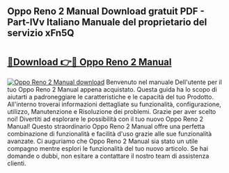 ## Oppo Reno 2 Manual Download gratuit PDF - Part-lVv Italiano Manuale del proprietario del servizio xFn5Q

# <h2><a href="http://dfftf2x.blite.top/?on=Oppo+Reno+2+Manual">🔗Download 👉🔴 Oppo Reno 2 Manual</a></h2>

[![Oppo Reno 2 Manual download](https://i.imgur.com/lujVjoI.png)](http://dfftf2x.blite.top/?on=Oppo+Reno+2+Manual)
Benvenuto nel manuale Dell'utente per il tuo Oppo Reno 2 Manual appena acquistato. Questa guida ha lo scopo di aiutarti a padroneggiare le caratteristiche e le capacità del tuo Prodotto. All'interno troverai informazioni dettagliate su funzionalità, configurazione, utilizzo, Manutenzione e Risoluzione dei problemi. Grazie per aver scelto noi! Divertiti ad esplorare le possibilità con il tuo nuovo Oppo Reno 2 Manual! Questo straordinario Oppo Reno 2 Manual offre una perfetta combinazione di funzionalità e facilità d'uso grazie alle sue funzionalità avanzate. Ci auguriamo che Oppo Reno 2 Manual sia stato un utile compagno mentre esplori le funzionalità del tuo nuovo articolo. Se hai domande o dubbi, non esitare a contattare il nostro team di assistenza clienti.
